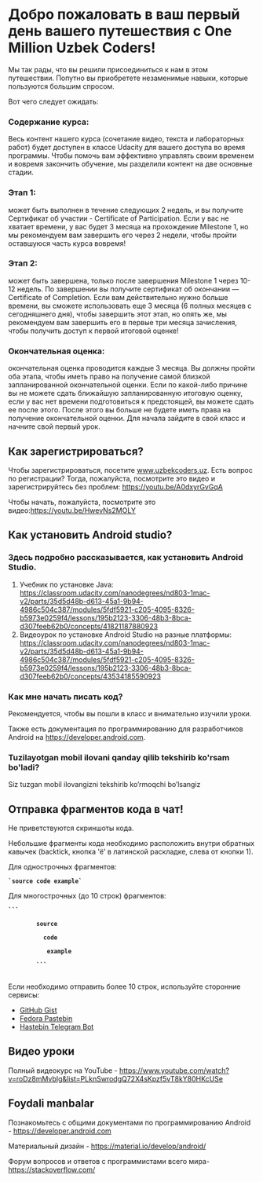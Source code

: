 # Добро пожаловать в ваш первый день вашего путешествия с One Million Uzbek Coders!

Мы так рады, что вы решили присоединиться к нам в этом путешествии. Попутно вы приобретете незаменимые навыки, которые пользуются большим спросом.

Вот чего следует ожидать:

### Содержание курса:

Весь контент нашего курса (сочетание видео, текста и лабораторных работ) будет доступен в классе Udacity для вашего доступа во время программы. Чтобы помочь вам эффективно управлять своим временем и вовремя закончить обучение, мы разделили контент на две основные стадии.

### Этап 1: 
может быть выполнен в течение следующих 2 недель, и вы получите Сертификат об участии  - Certificate of Participation. Если у вас не хватает времени, у вас будет 3 месяца на прохождение Milestone 1, но мы рекомендуем вам завершить его через 2 недели, чтобы пройти оставшуюся часть курса вовремя!

### Этап 2:
может быть завершена, только после завершения Milestone 1 через 10-12 недель. По завершении вы получите сертификат об окончании — Certificate of Completion. Если вам действительно нужно больше времени, вы сможете использовать еще 3 месяца (6 полных месяцев с сегодняшнего дня), чтобы завершить этот этап, но опять же, мы рекомендуем вам завершить его в первые три месяца зачисления, чтобы получить доступ к первой итоговой оценке!

### Окончательная оценка:
окончательная оценка проводится каждые 3 месяца. Вы должны пройти оба этапа, чтобы иметь право на получение самой близкой запланированной окончательной оценки. Если по какой-либо причине вы не можете сдать ближайшую запланированную итоговую оценку, если у вас нет времени подготовиться к предстоящей, вы можете сдать ее после этого. После этого вы больше не будете иметь права на получение окончательной оценки.
Для начала зайдите в свой класс и начните свой первый урок.

## Как зарегистрироваться?
Чтобы зарегистрироваться, посетите www.uzbekcoders.uz.
Есть вопрос по регистрации? Тогда, пожалуйста, посмотрите это видео и зарегистрируйтесь без проблем: https://youtu.be/A0dxyrGvGqA 

Чтобы начать, пожалуйста, посмотрите это видео:https://youtu.be/HwevNs2MOLY 

## Как установить Android studio?
### Здесь подробно рассказывается, как установить Android Studio.
1. Учебник по установке Java: https://classroom.udacity.com/nanodegrees/nd803-1mac-v2/parts/35d5d48b-d613-45a1-9b94-4986c504c387/modules/5fdf5921-c205-4095-8326-b5973e0259f4/lessons/195b2123-3306-48b3-8bca-d307feeb62b0/concepts/41821187880923
2. Видеоурок по установке Android Studio на разные платформы: https://classroom.udacity.com/nanodegrees/nd803-1mac-v2/parts/35d5d48b-d613-45a1-9b94-4986c504c387/modules/5fdf5921-c205-4095-8326-b5973e0259f4/lessons/195b2123-3306-48b3-8bca-d307feeb62b0/concepts/43534185590923

### Как мне начать писать код?
Рекомендуется, чтобы вы пошли в класс и внимательно изучили уроки.

Также есть документация по программированию для разработчиков Android на https://developer.android.com.

### Tuzilayotgan mobil ilovani qanday qilib tekshirib ko'rsam bo'ladi?
Siz tuzgan mobil ilovangizni tekshirib ko’rmoqchi bo’lsangiz

<div>
    <h2>Отправка фрагментов кода в чат!</h2>
    <p>Не приветствуются скриншоты кода.</p>
    <p>Небольшие фрагменты кода необходимо расположить внутри обратных кавычек (backtick, кнопка 'ё' в латинской раскладке, слева от кнопки 1).</p>
    <p>Для однострочных фрагментов:<p>
    <code><b>`source code example`</b></code>
    <p>Для многострочных (до 10 строк) фрагментов:<p>
    <code><b>```<br>
        source<br>
        &nbsp;&nbsp;code<br>
        &nbsp;&nbsp;&nbsp;example<br>
        ```</b>
    </code>
    <p>Если необходимо отправить более 10 строк, используйте сторонние сервисы:</p>
    <ul>
        <li><a href = "https://gist.github.com/">GitHub Gist</a></li>
        <li><a href = "https://paste.centos.org/">Fedora Pastebin</a></li>
        <li><a href = "https://t.me/SimplePasteBot">Hastebin Telegram Bot</a></li>
    </ul>
    
</div>

## Видео уроки
Полный видеокурс на YouTube - https://www.youtube.com/watch?v=roDz8mMvbIg&list=PLknSwrodgQ72X4sKpzf5vT8kY80HKcUSe


## Foydali manbalar
Познакомьтесь с общими документами по программированию Android - https://developer.android.com

Материальный дизайн - https://material.io/develop/android/

Форум вопросов и ответов с программистами всего мира- https://stackoverflow.com/
